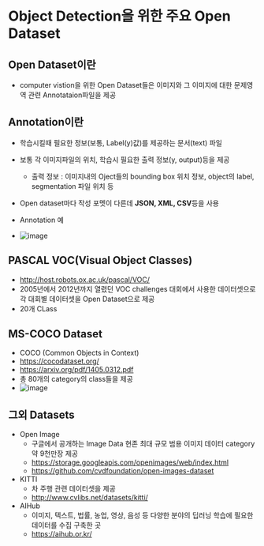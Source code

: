 # Object Detection을 위한 주요 Open Dataset
## Open Dataset이란
- computer vistion을 위한 Open Dataset들은 이미지와 그 이미지에 대한 문제영역 관련 Annotataion파일을 제공

## Annotation이란
- 학습시킬때 필요한 정보(보통, Label(y)값)를 제공하는 문서(text) 파일
- 보통 각 이미지파일의 위치, 학습시 필요한 출력 정보(y, output)등을 제공
  - 출력 정보 : 이미지내의 Oject들의 bounding box 위치 정보, object의 label, segmentation 파일 위치 등
- Open dataset마다 작성 포멧이 다른데 **JSON, XML, CSV**등을 사용

- Annotation 예
- ![image](https://user-images.githubusercontent.com/77317312/118351898-77d4f180-b599-11eb-9745-e212c4049778.png)


## PASCAL VOC(Visual Object Classes)
- http://host.robots.ox.ac.uk/pascal/VOC/
- 2005년에서 2012년까지 열렸던 VOC challenges 대회에서 사용한 데이터셋으로 각 대회별 데이터셋을 Open Dataset으로 제공
- 20개 CLass

## MS-COCO Dataset
- COCO (Common Objects in Context)
- https://cocodataset.org/
- https://arxiv.org/pdf/1405.0312.pdf
- 총 80개의 category의 class들을 제공
- ![image](https://user-images.githubusercontent.com/77317312/118351750-b0280000-b598-11eb-9267-6c46d63f9735.png)

## 그외 Datasets
- Open Image
  - 구글에서 공개하는 Image Data 현존 최대 규모 범용 이미지 데이터 category 약 9천만장 제공
  - https://storage.googleapis.com/openimages/web/index.html
  - https://github.com/cvdfoundation/open-images-dataset
- KITTI
  - 차 주행 관련 데이터셋을 제공
  - http://www.cvlibs.net/datasets/kitti/
- AIHub
  - 이미지, 텍스트, 법률, 농업, 영상, 음성 등 다양한 분야의 딥러닝 학습에 필요한 데이터를 수집 구축한 곳
  - https://aihub.or.kr/
